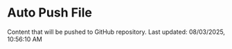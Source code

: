 # Auto Push File

Content that will be pushed to GitHub repository.
Last updated: 08/03/2025, 10:56:10 AM